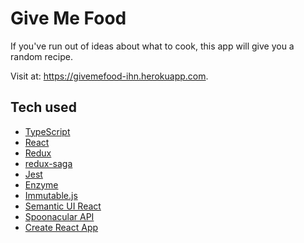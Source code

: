 # Give Me Food
If you've run out of ideas about what to cook, this app will give you a random recipe.

Visit at: https://givemefood-ihn.herokuapp.com.

## Tech used
- [TypeScript](https://www.typescriptlang.org)
- [React](https://reactjs.org)
- [Redux](https://redux.js.org)
- [redux-saga](https://redux-saga.js.org)
- [Jest](https://jestjs.io)
- [Enzyme](https://airbnb.io/enzyme/)
- [Immutable.js](https://immutable-js.github.io/immutable-js/)
- [Semantic UI React](https://react.semantic-ui.com)
- [Spoonacular API](https://spoonacular.com)
- [Create React App](https://create-react-app.dev)
